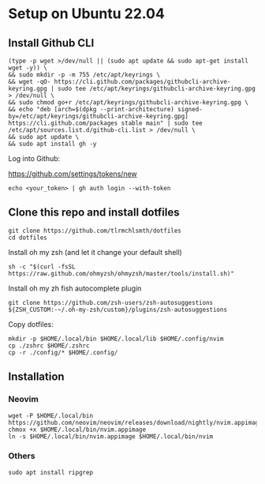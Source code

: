 # Setup on Ubuntu 22.04

## Install Github CLI
```console
(type -p wget >/dev/null || (sudo apt update && sudo apt-get install wget -y)) \
&& sudo mkdir -p -m 755 /etc/apt/keyrings \
&& wget -qO- https://cli.github.com/packages/githubcli-archive-keyring.gpg | sudo tee /etc/apt/keyrings/githubcli-archive-keyring.gpg > /dev/null \
&& sudo chmod go+r /etc/apt/keyrings/githubcli-archive-keyring.gpg \
&& echo "deb [arch=$(dpkg --print-architecture) signed-by=/etc/apt/keyrings/githubcli-archive-keyring.gpg] https://cli.github.com/packages stable main" | sudo tee /etc/apt/sources.list.d/github-cli.list > /dev/null \
&& sudo apt update \
&& sudo apt install gh -y
```

Log into Github:

https://github.com/settings/tokens/new
```console
echo <your_token> | gh auth login --with-token
```

## Clone this repo and install dotfiles
```console
git clone https://github.com/tlrmchlsmth/dotfiles
cd dotfiles
```

Install oh my zsh (and let it change your default shell)
```console
sh -c "$(curl -fsSL https://raw.github.com/ohmyzsh/ohmyzsh/master/tools/install.sh)"
```

Install oh my zh fish autocomplete plugin
```console
git clone https://github.com/zsh-users/zsh-autosuggestions ${ZSH_CUSTOM:-~/.oh-my-zsh/custom}/plugins/zsh-autosuggestions
```
Copy dotfiles:
```console
mkdir -p $HOME/.local/bin $HOME/.local/lib $HOME/.config/nvim
cp ./zshrc $HOME/.zshrc
cp -r ./config/* $HOME/.config/
```

## Installation
### Neovim
```console
wget -P $HOME/.local/bin https://github.com/neovim/neovim/releases/download/nightly/nvim.appimage
chmox +x $HOME/.local/bin/nvim.appimage
ln -s $HOME/.local/bin/nvim.appimage $HOME/.local/bin/nvim
```
### Others
```
sudo apt install ripgrep
```
